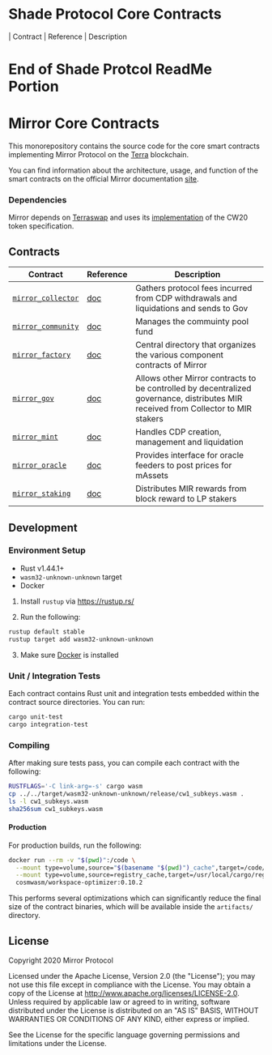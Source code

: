 # Shade Protocol Core Contracts
| Contract                                            | Reference                                              | Description       


# End of Shade Protcol ReadMe Portion

# Mirror Core Contracts

This monorepository contains the source code for the core smart contracts implementing Mirror Protocol on the [Terra](https://terra.money) blockchain.

You can find information about the architecture, usage, and function of the smart contracts on the official Mirror documentation [site](https://docs.mirror.finance/contracts/architecture).

### Dependencies

Mirror depends on [Terraswap](https://terraswap.io) and uses its [implementation](https://github.com/terraswap/terraswap) of the CW20 token specification.

## Contracts

| Contract                                            | Reference                                              | Description                                                                                                                        |
| --------------------------------------------------- | ------------------------------------------------------ | ---------------------------------------------------------------------------------------------------------------------------------- |
| [`mirror_collector`](./contracts/mirror_collector)  | [doc](https://docs.mirror.finance/contracts/collector) | Gathers protocol fees incurred from CDP withdrawals and liquidations and sends to Gov                                              |
| [`mirror_community`](../contracts/mirror_community) | [doc](https://docs.mirror.finance/contracts/community) | Manages the commuinty pool fund                                                                                                    |
| [`mirror_factory`](./contracts/mirror_factory)      | [doc](https://docs.mirror.finance/contracts/factory)   | Central directory that organizes the various component contracts of Mirror                                                         |
| [`mirror_gov`](./contracts/mirror_gov)              | [doc](https://docs.mirror.finance/contracts/gov)       | Allows other Mirror contracts to be controlled by decentralized governance, distributes MIR received from Collector to MIR stakers |
| [`mirror_mint`](./contracts/mirror_mint)            | [doc](https://docs.mirror.finance/contracts/mint)      | Handles CDP creation, management and liquidation                                                                                   |
| [`mirror_oracle`](./contracts/mirror_oracle)        | [doc](https://docs.mirror.finance/contracts/oracle)    | Provides interface for oracle feeders to post prices for mAssets                                                                   |
| [`mirror_staking`](./contracts/mirror_staking)      | [doc](https://docs.mirror.finance/contracts/staking)   | Distributes MIR rewards from block reward to LP stakers                                                                            |

## Development

### Environment Setup

- Rust v1.44.1+
- `wasm32-unknown-unknown` target
- Docker

1. Install `rustup` via https://rustup.rs/

2. Run the following:

```sh
rustup default stable
rustup target add wasm32-unknown-unknown
```

3. Make sure [Docker](https://www.docker.com/) is installed

### Unit / Integration Tests

Each contract contains Rust unit and integration tests embedded within the contract source directories. You can run:

```sh
cargo unit-test
cargo integration-test
```

### Compiling

After making sure tests pass, you can compile each contract with the following:

```sh
RUSTFLAGS='-C link-arg=-s' cargo wasm
cp ../../target/wasm32-unknown-unknown/release/cw1_subkeys.wasm .
ls -l cw1_subkeys.wasm
sha256sum cw1_subkeys.wasm
```

#### Production

For production builds, run the following:

```sh
docker run --rm -v "$(pwd)":/code \
  --mount type=volume,source="$(basename "$(pwd)")_cache",target=/code/target \
  --mount type=volume,source=registry_cache,target=/usr/local/cargo/registry \
  cosmwasm/workspace-optimizer:0.10.2
```

This performs several optimizations which can significantly reduce the final size of the contract binaries, which will be available inside the `artifacts/` directory.

## License

Copyright 2020 Mirror Protocol

Licensed under the Apache License, Version 2.0 (the "License"); you may not use this file except in compliance with the License. You may obtain a copy of the License at http://www.apache.org/licenses/LICENSE-2.0. Unless required by applicable law or agreed to in writing, software distributed under the License is distributed on an "AS IS" BASIS, WITHOUT WARRANTIES OR CONDITIONS OF ANY KIND, either express or implied.

See the License for the specific language governing permissions and limitations under the License.
